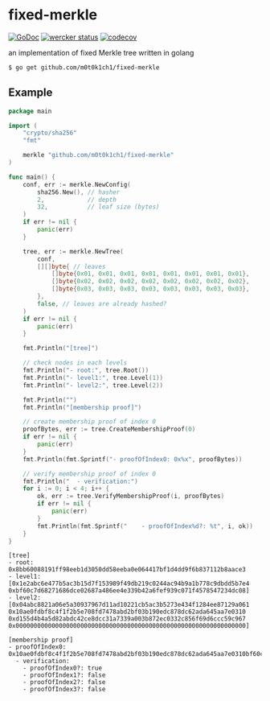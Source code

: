 # fixed-merkle

[![GoDoc](https://godoc.org/github.com/m0t0k1ch1/fixed-merkle?status.svg)](https://godoc.org/github.com/m0t0k1ch1/fixed-merkle) [![wercker status](https://app.wercker.com/status/358afd292494eaeb78e289507d4af25c/s/master "wercker status")](https://app.wercker.com/project/byKey/358afd292494eaeb78e289507d4af25c) [![codecov](https://codecov.io/gh/m0t0k1ch1/fixed-merkle/branch/master/graph/badge.svg)](https://codecov.io/gh/m0t0k1ch1/fixed-merkle)

an implementation of fixed Merkle tree written in golang

``` sh
$ go get github.com/m0t0k1ch1/fixed-merkle
```

## Example

``` go
package main

import (
	"crypto/sha256"
	"fmt"

	merkle "github.com/m0t0k1ch1/fixed-merkle"
)

func main() {
	conf, err := merkle.NewConfig(
		sha256.New(), // hasher
		2,            // depth
		32,           // leaf size (bytes)
	)
	if err != nil {
		panic(err)
	}

	tree, err := merkle.NewTree(
		conf,
		[][]byte{ // leaves
			[]byte{0x01, 0x01, 0x01, 0x01, 0x01, 0x01, 0x01, 0x01},
			[]byte{0x02, 0x02, 0x02, 0x02, 0x02, 0x02, 0x02, 0x02},
			[]byte{0x03, 0x03, 0x03, 0x03, 0x03, 0x03, 0x03, 0x03},
		},
		false, // leaves are already hashed?
	)
	if err != nil {
		panic(err)
	}

	fmt.Println("[tree]")

	// check nodes in each levels
	fmt.Println("- root:", tree.Root())
	fmt.Println("- level1:", tree.Level(1))
	fmt.Println("- level2:", tree.Level(2))

	fmt.Println("")
	fmt.Println("[membership proof]")

	// create membership proof of index 0
	proofBytes, err := tree.CreateMembershipProof(0)
	if err != nil {
		panic(err)
	}
	fmt.Println(fmt.Sprintf("- proofOfIndex0: 0x%x", proofBytes))

	// verify membership proof of index 0
	fmt.Println("  - verification:")
	for i := 0; i < 4; i++ {
		ok, err := tree.VerifyMembershipProof(i, proofBytes)
		if err != nil {
			panic(err)
		}
		fmt.Println(fmt.Sprintf("    - proofOfIndex%d?: %t", i, ok))
	}
}
```

```
[tree]
- root: 0x8bb60088191ff98eeb1d3050dd58eeba0e064417bf1d4dd9f6b837112b8aace3
- level1: [0x1e2abc6e477b5ac3b15d7f153989f49db219c0244ac94b9a1b778c9dbdd5b7e4 0xbf60c7d68271686dce02687a486ee4e339b42a6fef939c071f4578547234dc08]
- level2: [0x04abc8821a06e5a30937967d11ad10221cb5ac3b5273e434f1284ee87129a061 0x10ae0fdbf8c4f1f2b5e708fd7478abd2bf03b190edc878dc62ada645aa7e0310 0xd155d4b4a5d82abdc42ce8dcc31a7339a003b872ec0332c856f69d6ccc59c967 0x0000000000000000000000000000000000000000000000000000000000000000]

[membership proof]
- proofOfIndex0: 0x10ae0fdbf8c4f1f2b5e708fd7478abd2bf03b190edc878dc62ada645aa7e0310bf60c7d68271686dce02687a486ee4e339b42a6fef939c071f4578547234dc08
  - verification:
    - proofOfIndex0?: true
    - proofOfIndex1?: false
    - proofOfIndex2?: false
    - proofOfIndex3?: false
```
